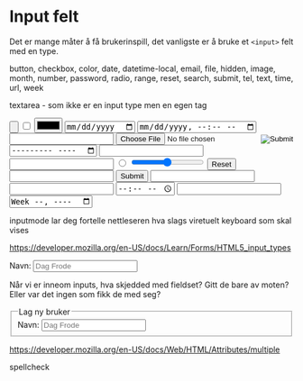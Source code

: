 # Input felt

Det er mange måter å få brukerinspill, det vanligste er å bruke et `<input>` felt med en type.

button, checkbox, color, date, datetime-local, email, file, hidden, image, month, number, password, radio, range, reset,
search, submit, tel, text, time, url, week

textarea - som ikke er en input type men en egen tag

<input type="button">
<input type="checkbox">
<input type="color">
<input type="date">
<input type="datetime-local">
<input type="email">
<input type="file">
<input type="hidden">
<input type="image">
<input type="month">
<input type="number">
<input type="password">
<input type="radio">
<input type="range">
<input type="reset">
<input type="search">
<input type="submit">
<input type="tel">
<input type="text">
<input type="time">
<input type="url">
<input type="week">

inputmode lar deg fortelle nettleseren hva slags viretuelt keyboard som skal vises

https://developer.mozilla.org/en-US/docs/Learn/Forms/HTML5_input_types

<label>Navn: <input placeholder="Dag Frode"></label>

Når vi er inneom inputs, hva skjedded med fieldset? Gitt de bare av moten? Eller var det ingen som fikk de med seg?

<fieldset>
<legend>Lag ny bruker</legend>
<label>Navn: <input placeholder="Dag Frode"></label>
</fieldset>


https://developer.mozilla.org/en-US/docs/Web/HTML/Attributes/multiple

spellcheck